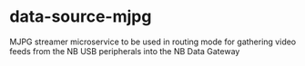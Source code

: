 # data-source-mjpg
MJPG streamer microservice to be used in routing mode for gathering video feeds from the NB USB peripherals into the NB Data Gateway
